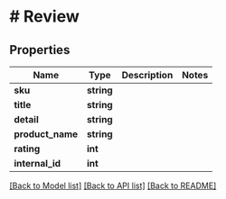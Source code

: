 # # Review

## Properties

Name | Type | Description | Notes
------------ | ------------- | ------------- | -------------
**sku** | **string** |  |
**title** | **string** |  |
**detail** | **string** |  |
**product_name** | **string** |  |
**rating** | **int** |  |
**internal_id** | **int** |  |

[[Back to Model list]](../../README.md#models) [[Back to API list]](../../README.md#endpoints) [[Back to README]](../../README.md)
